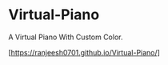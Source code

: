 # Virtual-Piano
A Virtual Piano With Custom Color.

[https://ranjeesh0701.github.io/Virtual-Piano/]
